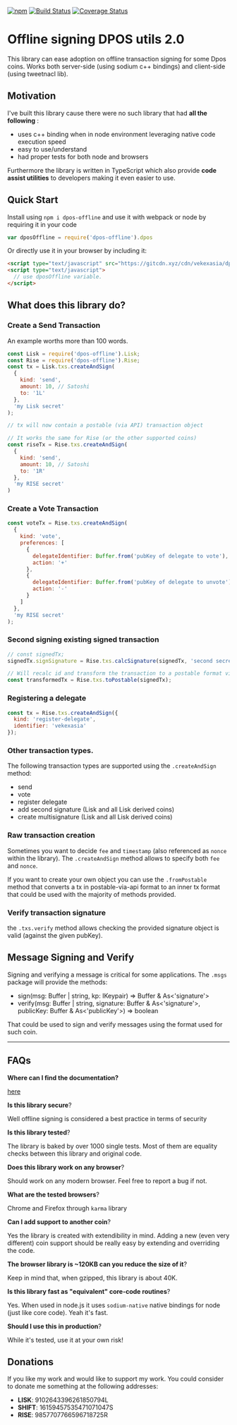 [![npm](https://img.shields.io/npm/v/dpos-offline.svg)](https://npmjs.org/package/dpos-offline) [![Build Status](https://travis-ci.org/vekexasia/dpos-offline.svg?branch=master)](https://travis-ci.org/vekexasia/dpos-offline) [![Coverage Status](https://coveralls.io/repos/github/vekexasia/dpos-offline/badge.svg?branch=master)](https://coveralls.io/github/vekexasia/dpos-offline?branch=master)

# Offline signing DPOS utils 2.0

This library can ease adoption on offline transaction signing for some Dpos coins. Works both server-side (using sodium c++ bindings) and client-side (using tweetnacl lib).

## Motivation

I've built this library cause there were no such library that had **all the following** :
  - uses c++ binding when in node environment leveraging native code execution speed
  - easy to use/understand
  - had proper tests for both node and browsers

Furthermore the library is written in TypeScript which also provide **code assist utilities** to developers making it even easier to use.

## Quick Start

Install using `npm i dpos-offline` and use it with webpack or node by requiring it in your code
```javascript
var dposOffline = require('dpos-offline').dpos
``` 

Or directly use it in your browser by including it:

```html
<script type="text/javascript" src="https://gitcdn.xyz/cdn/vekexasia/dpos-offline/master/dist/browser/index.js"></script>
<script type="text/javascript">
  // use dposOffline variable.
</script>
```

## What does this library do?

### Create a Send Transaction 
An example worths more than 100 words.
```javascript
const Lisk = require('dpos-offline').Lisk;
const Rise = require('dpos-offline').Rise;
const tx = Lisk.txs.createAndSign(
  {
    kind: 'send',
    amount: 10, // Satoshi
    to: '1L'
  },
  'my Lisk secret'
);

// tx will now contain a postable (via API) transaction object

// It works the same for Rise (or the other supported coins)
const riseTx = Rise.txs.createAndSign(
  {
    kind: 'send',
    amount: 10, // Satoshi
    to: '1R'
  },
  'my RISE secret'
)

```

### Create a Vote Transaction

```javascript
const voteTx = Rise.txs.createAndSign(
  {
    kind: 'vote',
    preferences: [
      {
        delegateIdentifier: Buffer.from('pubKey of delegate to vote'),
        action: '+'
      },
      {
        delegateIdentifier: Buffer.from('pubKey of delegate to unvote'),
        action: '-'
      }
    ]
  },
  'my RISE secret'
);
```

### Second signing existing signed transaction

```javascript
// const signedTx;
signedTx.signSignature = Rise.txs.calcSignature(signedTx, 'second secret');

// Will recalc id and transform the transaction to a postable format via API.
const transformedTx = Rise.txs.toPostable(signedTx);

```


### Registering a delegate

```javascript
const tx = Rise.txs.createAndSign({
  kind: 'register-delegate',
  identifier: 'vekexasia'
});
```

### Other transaction types.

The following transaction types are supported using the `.createAndSign` method:
 
 * send
 * vote
 * register delegate
 * add second signature (Lisk and all Lisk derived coins)
 * create multisignature (Lisk and all Lisk derived coins)
 
### Raw transaction creation

Sometimes you want to decide `fee` and `timestamp` (also referenced as `nonce` within the library). The `.createAndSign` method allows to specify both `fee` and `nonce`.

If you want to create your own object you can use the `.fromPostable` method that converts a tx in postable-via-api format to an inner tx format that could be used with the majority of methods provided.


### Verify transaction signature

the `.txs.verify` method allows checking the provided signature object is valid (against the given pubKey).


## Message Signing and Verify

Signing and verifying a message is critical for some applications. The `.msgs` package will provide the methods:

 * sign(msg: Buffer | string, kp: IKeypair) => Buffer & As<'signature'>
 * verify(msg: Buffer | string, signature: Buffer & As<'signature'>, publicKey: Buffer & As<'publicKey'>) => boolean

That could be used to sign and verify messages using the format used for such coin. 

---

## FAQs 

**Where can I find the documentation?**

[here](https://github.com/vekexasia/dpos-offline/blob/master/src/codecs/interface.ts)

**Is this library secure**?

Well offline signing is considered a best practice in terms of security


**Is this library tested**? 

The library is baked by over 1000 single tests. Most of them are equality checks between this library and original code.


**Does this library work on any browser**?

Should work on any modern browser. Feel free to report a bug if not.


**What are the tested browsers**?

Chrome and Firefox through `karma` library 


**Can I add support to another coin**?

Yes the library is created with extendibility in mind. Adding a new (even very different) coin support should be really easy by extending and overriding the code.


**The browser library is ~120KB can you reduce the size of it**?

Keep in mind that, when gzipped, this library is about 40K.


**Is this library fast as "equivalent" core-code routines**?

Yes. When used in node.js it uses `sodium-native` native bindings for node (just like core code). Yeah it's fast.


**Should I use this in production**?

While it's tested, use it at your own risk!


## Donations

If you like my work and would like to support my work. You could consider to donate me something at the following addresses:

 - **LISK**: 9102643396261850794L
 - **SHIFT**: 16159457535471071047S
 - **RISE**: 9857707766596718725R
 
